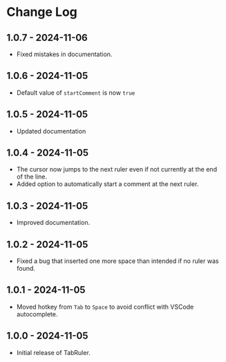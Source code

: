 # Change Log

## 1.0.7 - 2024-11-06
- Fixed mistakes in documentation.

## 1.0.6 - 2024-11-05
- Default value of `startComment` is now `true`

## 1.0.5 - 2024-11-05
- Updated documentation

## 1.0.4 - 2024-11-05
- The cursor now jumps to the next ruler even if not currently at the end of the line.
- Added option to automatically start a comment at the next ruler.

## 1.0.3 - 2024-11-05
- Improved documentation.

## 1.0.2 - 2024-11-05
- Fixed a bug that inserted one more space than intended if no ruler was found.

## 1.0.1 - 2024-11-05
- Moved hotkey from `Tab` to `Space` to avoid conflict with VSCode autocomplete.

## 1.0.0 - 2024-11-05
- Initial release of TabRuler.